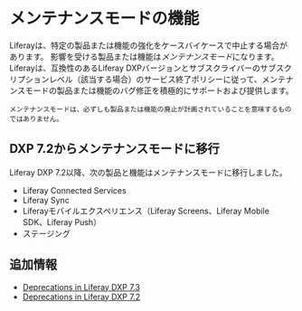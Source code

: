 # メンテナンスモードの機能

Liferayは、特定の製品または機能の強化をケースバイケースで中止する場合があります。 影響を受ける製品または機能は*メンテナンスモード*になります。 Liferayは、互換性のあるLiferay DXPバージョンとサブスクライバーのサブスクリプションレベル（該当する場合）のサービス終了ポリシーに従って、メンテナンスモードの製品または機能のバグ修正を積極的にサポートおよび提供します。

```{note}
メンテナンスモードは、必ずしも製品または機能の廃止が計画されていることを意味するものではありません。
```

## DXP 7.2からメンテナンスモードに移行

Liferay DXP 7.2以降、次の製品と機能はメンテナンスモードに移行しました。

  - Liferay Connected Services
  - Liferay Sync
  - Liferayモバイルエクスペリエンス（Liferay Screens、Liferay Mobile SDK、Liferay Push）
  - ステージング

## 追加情報

  - [Deprecations in Liferay DXP 7.3](./deprecations-in-liferay-dxp-7-3.md)
  - [Deprecations in Liferay DXP 7.2](./deprecations-in-liferay-dxp-7-2.md)
